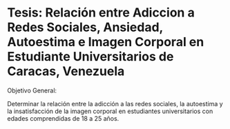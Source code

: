 # Tesis: Relación entre Adiccion a Redes Sociales, Ansiedad, Autoestima e Imagen Corporal en Estudiante Universitarios de Caracas, Venezuela

Objetivo General: 

Determinar la relación entre la adicción a las redes sociales, la autoestima y la insatisfacción de la imagen corporal en estudiantes universitarios con edades comprendidas de 18 a 25 años.